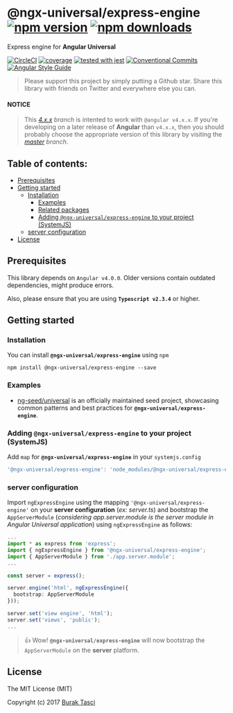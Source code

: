 # @ngx-universal/express-engine [![npm version](https://badge.fury.io/js/%40ngx-universal%2Fexpress-engine.svg)](https://www.npmjs.com/package/@ngx-universal/express-engine) [![npm downloads](https://img.shields.io/npm/dm/%40ngx-universal%2Fexpress-engine.svg)](https://www.npmjs.com/package/@ngx-universal/express-engine)
Express engine for **Angular Universal**

[![CircleCI](https://circleci.com/gh/fulls1z3/ngx-universal.svg?style=shield)](https://circleci.com/gh/fulls1z3/ngx-universal)
[![coverage](https://codecov.io/github/fulls1z3/ngx-universal/coverage.svg?branch=master)](https://codecov.io/gh/fulls1z3/ngx-universal)
[![tested with jest](https://img.shields.io/badge/tested_with-jest-99424f.svg)](https://github.com/facebook/jest)
[![Conventional Commits](https://img.shields.io/badge/Conventional%20Commits-1.0.0-yellow.svg)](https://conventionalcommits.org)
[![Angular Style Guide](https://mgechev.github.io/angular2-style-guide/images/badge.svg)](https://angular.io/styleguide)

> Please support this project by simply putting a Github star. Share this library with friends on Twitter and everywhere else you can.

#### NOTICE
> This *[4.x.x] branch* is intented to work with `@angular v4.x.x`. If you're developing on a later release of **Angular**
than `v4.x.x`, then you should probably choose the appropriate version of this library by visiting the *[master] branch*.

## Table of contents:
- [Prerequisites](#prerequisites)
- [Getting started](#getting-started)
  - [Installation](#installation)
	- [Examples](#examples)
	- [Related packages](#related-packages)
	- [Adding `@ngx-universal/express-engine` to your project (SystemJS)](#adding-systemjs)
  - [server configuration](#server-config)
- [License](#license)

## <a name="prerequisites"></a> Prerequisites
This library depends on `Angular v4.0.0`. Older versions contain outdated dependencies, might produce errors.

Also, please ensure that you are using **`Typescript v2.3.4`** or higher.

## <a name="getting-started"></a> Getting started
### <a name="installation"></a> Installation
You can install **`@ngx-universal/express-engine`** using `npm`
```
npm install @ngx-universal/express-engine --save
```

### <a name="examples"></a> Examples
- [ng-seed/universal] is an officially maintained seed project, showcasing common patterns and best practices for **`@ngx-universal/express-engine`**.

### <a name="adding-systemjs"></a> Adding `@ngx-universal/express-engine` to your project (SystemJS)
Add `map` for **`@ngx-universal/express-engine`** in your `systemjs.config`
```javascript
'@ngx-universal/express-engine': 'node_modules/@ngx-universal/express-engine/bundles/express-engine.umd.min.js'
```

### <a name="server-config"></a> server configuration
Import `ngExpressEngine` using the mapping `'@ngx-universal/express-engine'` on your **server configuration** (*ex: server.ts*)
and bootstrap the `AppServerModule` (*considering app.server.module is the server module in Angular Universal application*)
using `ngExpressEngine` as follows:

```TypeScript
...
import * as express from 'express';
import { ngExpressEngine } from '@ngx-universal/express-engine';
import { AppServerModule } from './app.server.module';
...

const server = express();

server.engine('html', ngExpressEngine({
  bootstrap: AppServerModule
}));

server.set('view engine', 'html');
server.set('views', 'public');
...
```

> :+1: Wow! **`@ngx-universal/express-engine`** will now bootstrap the `AppServerModule` on the **server** platform.

## <a name="license"></a> License
The MIT License (MIT)

Copyright (c) 2017 [Burak Tasci]

[master]: https://github.com/ngx-universal/core/tree/master
[4.x.x]: https://github.com/ngx-universal/core/tree/4.x.x
[ng-seed/universal]: https://github.com/ng-seed/universal
[Burak Tasci]: https://github.com/fulls1z3

